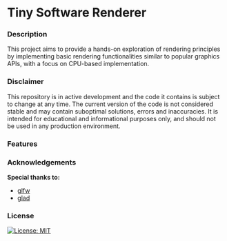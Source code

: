 # Tiny Software Renderer

### Description
This project aims to provide a hands-on exploration of rendering principles by implementing basic rendering functionalities similar to popular graphics APIs, with a focus on CPU-based implementation.

### Disclaimer
This repository is in active development and the code it contains is subject to change at any time. The current version of the code is not considered stable and may contain suboptimal solutions, errors and inaccuracies. It is intended for educational and informational purposes only, and should not be used in any production environment.

### Features


### Acknowledgements
**Special thanks to:**
- [glfw](https://github.com/glfw/glfw)
- [glad](https://github.com/Dav1dde/glad)

### License
[![License: MIT](https://img.shields.io/badge/License-MIT-yellow.svg)](https://github.com/cppikigai/tiny_software_renderer/blob/main/LICENSE)  